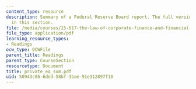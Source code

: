```yaml
---
content_type: resource
description: Summary of a Federal Reserve Board report. The full version can be found
  in this section.
file: /media/courses/15-617-the-law-of-corporate-finance-and-financial-markets-spring-2004/50943c066ded58bf3bae91e312897f18_private_eq_sum.pdf
file_type: application/pdf
learning_resource_types:
- Readings
ocw_type: OCWFile
parent_title: Readings
parent_type: CourseSection
resourcetype: Document
title: private_eq_sum.pdf
uid: 50943c06-6ded-58bf-3bae-91e312897f18
---
```

